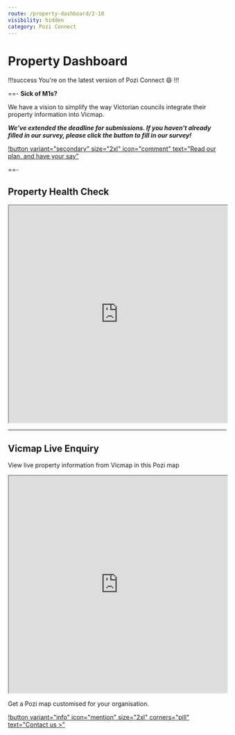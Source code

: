 ```yaml
---
route: /property-dashboard/2-10
visibility: hidden
category: Pozi Connect
---
```


# Property Dashboard

!!!success You're on the latest version of Pozi Connect 😄
!!!

==- **Sick of M1s?**

We have a vision to simplify the way Victorian councils integrate their property information into Vicmap.

***We've extended the deadline for submissions. If you haven't already filled in our survey, please click the button to fill in our survey!***

[!button variant="secondary" size="2xl" icon="comment" text="Read our plan, and have your say"](/land-central-station/)

==-

## Property Health Check

<iframe src="https://property.pozi.com/property/" width="100%" height="500px"></iframe>

---

## Vicmap Live Enquiry

View live property information from Vicmap in this Pozi map

<iframe width="100%" height="500px" allow="fullscreen" src="https://vicmap.pozi.com/"></iframe>

<br/>

Get a Pozi map customised for your organisation.

[!button variant="info" icon="mention" size="2xl" corners="pill" text="Contact us >"](/contact/)
